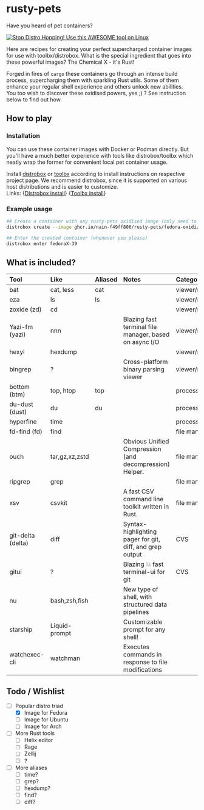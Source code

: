 # rusty-pets

Have you heard of pet containers?

[![Stop Distro Hopping! Use this AWESOME tool on Linux](https://img.youtube.com/vi/Sj064D9ZUl8/0.jpg)](https://www.youtube.com/watch?v=Sj064D9ZUl8)

Here are recipes for creating your perfect supercharged container images for use with toolbx/distrobox.
What is the special ingredient that goes into these powerful images?
The Chemical X - it's Rust!

Forged in fires of `cargo` these containers go through an intense build process, supercharging them
with sparkling Rust utils. Some of them enhance your regular shell experience and others unlock new abilities.  
You too wish to discover these oxidised powers, yes ;) ? See instruction below to find out how.


## How to play

### Installation

You can use these container images with Docker or Podman directly. But you'll have a much better experience
with tools like distrobox/toolbx which neatly wrap the former for convenient local pet container usage.

Install [distrobox] or [toolbx] according to install instructions on respective project page.
We recommend distrobox, since it is supported on various host distributions and is easier to customize.  
Links: {[Distrobox install]} {[Toolbx install]}

[distrobox]: https://distrobox.it
[toolbx]: https://containertoolbx.org/
[Distrobox install]: https://github.com/89luca89/distrobox?tab=readme-ov-file#installation
[Toolbx install]: https://containertoolbx.org/install/

### Example usage

```bash
## Create a container with any rusty-pets oxidised image (only need to do this once)
distrobox create --image ghcr.io/nain-f49ff806/rusty-pets/fedora-oxidized.toolbox:latest --name fedoraX-39

## Enter the created container (whenever you please)
distrobox enter fedoraX-39
```


## What is included?

| Tool              | Like           | Aliased | Notes                                                    | Category          |
|:------------------|:---------------|:--------|:---------------------------------------------------------|:------------------|
| bat               | cat, less      | cat     |                                                          | viewer/navigation |
| eza               | ls             | ls      |                                                          | viewer/navigation |
| zoxide (zd)       | cd             |         |                                                          | viewer/navigation |
| Yazi-fm (yazi)    | nnn            |         | Blazing fast terminal file manager, based on async I/O   | viewer/navigation |
| hexyl             | hexdump        |         |                                                          | viewer/navigation |
| bingrep           | ?              |         | Cross-platform binary parsing viewer                     | viewer/navigation |
| bottom (btm)      | top, htop      | top     |                                                          | process/system    |
| du-dust (dust)    | du             | du      |                                                          | process/system    |
| hyperfine         | time           |         |                                                          | process/system    |
| fd-find (fd)      | find           |         |                                                          | file manipulation |
| ouch              | tar,gz,xz,zstd |         | Obvious Unified Compression (and decompression) Helper.  | file manipulation |
| ripgrep           | grep           |         |                                                          | file manipulation |
| xsv               | csvkit         |         | A fast CSV command line toolkit written in Rust.         | file manipulation |
| git-delta (delta) | diff           |         | Syntax-highlighting pager for git, diff, and grep output | CVS               |
| gitui             | ?              |         | Blazing 💥 fast terminal-ui for git                      | CVS               |
| nu                | bash,zsh,fish  |         | New type of shell, with structured data pipelines        |                   |
| starship          | Liquid-prompt  |         | Customizable prompt for any shell!                       |                   |
| watchexec-cli     | watchman       |         | Executes commands in response to file modifications      |                   |


## Todo / Wishlist

- [ ] Popular distro triad
  - [x] Image for Fedora
  - [ ] Image for Ubuntu
  - [ ] Image for Arch
- [ ] More Rust tools
  - [ ] Helix editor
  - [ ] Rage
  - [ ] Zellij
  - [ ] ?
- [ ] More aliases
  - [ ] time?
  - [ ] grep?
  - [ ] hexdump?
  - [ ] find?
  - [ ] diff?
